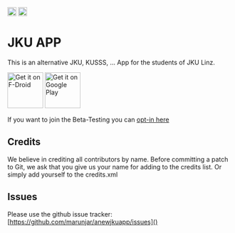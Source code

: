 [<img src="https://img.shields.io/github/v/release/marunjar/anewjkuapp.svg?include_prereleases&logo=github" height="20">](https://github.com/marunjar/anewjkuapp/releases)
[<img src="https://img.shields.io/f-droid/v/org.voidsink.anewjkuapp.svg?include_prereleases" alt="Get it on F-Droid" height="20">](https://f-droid.org/app/org.voidsink.anewjkuapp)


JKU APP
==========

This is an alternative JKU, KUSSS, ... App for the students of JKU Linz.

[<img src="https://f-droid.org/badge/get-it-on.png" alt="Get it on F-Droid" height="80">](https://f-droid.org/app/org.voidsink.anewjkuapp)
[<img src="https://play.google.com/intl/en_us/badges/images/generic/en_badge_web_generic.png" alt="Get it on Google Play" height="80">](https://play.google.com/store/apps/details?id=org.voidsink.anewjkuapp)
      
If you want to join the Beta-Testing you can [opt-in here](https://play.google.com/apps/testing/org.voidsink.anewjkuapp)

Credits
-------

We believe in crediting all contributors by name. Before committing a patch to
Git, we ask that you give us your name for adding to the credits list.
Or simply add yourself to the credits.xml

Issues
------

Please use the github issue tracker: [https://github.com/marunjar/anewjkuapp/issues]()
